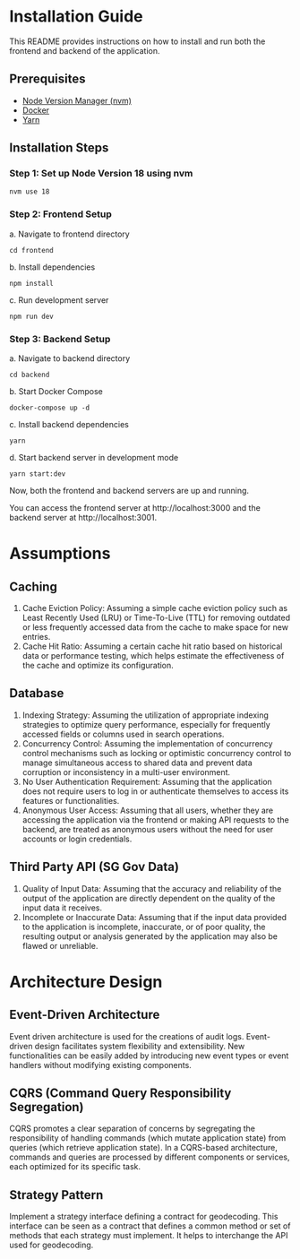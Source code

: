 # Installation Guide

This README provides instructions on how to install and run both the frontend and backend of the application.

## Prerequisites

- [Node Version Manager (nvm)](https://github.com/nvm-sh/nvm)
- [Docker](https://www.docker.com/)
- [Yarn](https://yarnpkg.com/)

## Installation Steps

### Step 1: Set up Node Version 18 using nvm

```
nvm use 18
```

### Step 2: Frontend Setup

a. Navigate to frontend directory

```
cd frontend
```

b. Install dependencies

```
npm install
```

c. Run development server

```
npm run dev
```

### Step 3: Backend Setup

a. Navigate to backend directory

```
cd backend
```

b. Start Docker Compose

```
docker-compose up -d
```

c. Install backend dependencies

```
yarn
```

d. Start backend server in development mode

```
yarn start:dev
```

Now, both the frontend and backend servers are up and running.

You can access the frontend server at http://localhost:3000 and the backend server at http://localhost:3001.

# Assumptions

## Caching

1. Cache Eviction Policy: Assuming a simple cache eviction policy such as Least Recently Used (LRU) or Time-To-Live (TTL) for removing outdated or less frequently accessed data from the cache to make space for new entries.
2. Cache Hit Ratio: Assuming a certain cache hit ratio based on historical data or performance testing, which helps estimate the effectiveness of the cache and optimize its configuration.

## Database

1. Indexing Strategy: Assuming the utilization of appropriate indexing strategies to optimize query performance, especially for frequently accessed fields or columns used in search operations.
2. Concurrency Control: Assuming the implementation of concurrency control mechanisms such as locking or optimistic concurrency control to manage simultaneous access to shared data and prevent data corruption or inconsistency in a multi-user environment.
3. No User Authentication Requirement: Assuming that the application does not require users to log in or authenticate themselves to access its features or functionalities.
4. Anonymous User Access: Assuming that all users, whether they are accessing the application via the frontend or making API requests to the backend, are treated as anonymous users without the need for user accounts or login credentials.

## Third Party API (SG Gov Data)

1. Quality of Input Data: Assuming that the accuracy and reliability of the output of the application are directly dependent on the quality of the input data it receives.
2. Incomplete or Inaccurate Data: Assuming that if the input data provided to the application is incomplete, inaccurate, or of poor quality, the resulting output or analysis generated by the application may also be flawed or unreliable.

# Architecture Design

## Event-Driven Architecture

Event driven architecture is used for the creations of audit logs. Event-driven design facilitates system flexibility and extensibility. New functionalities can be easily added by introducing new event types or event handlers without modifying existing components.

## CQRS (Command Query Responsibility Segregation)

CQRS promotes a clear separation of concerns by segregating the responsibility of handling commands (which mutate application state) from queries (which retrieve application state). In a CQRS-based architecture, commands and queries are processed by different components or services, each optimized for its specific task.

## Strategy Pattern

Implement a strategy interface defining a contract for geodecoding. This interface can be seen as a contract that defines a common method or set of methods that each strategy must implement. It helps to interchange the API used for geodecoding.

